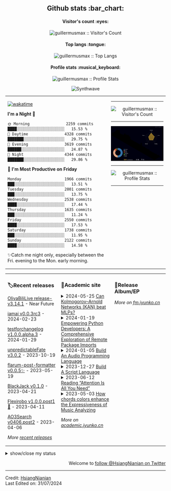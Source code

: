 <h2 align="center">Github stats :bar_chart:</h2>

<h4 align="center">Visitor's count :eyes:</h4>

<p align="center"><img src="https://profile-counter.glitch.me/{guillermusmax}/count.svg" alt="guillermusmax :: Visitor's Count" /></p>

<h4 align="center">Top langs :tongue:</h4>

<p align="center"><img src="https://github-readme-stats.vercel.app/api/top-langs/?username=guillermusmax&langs_count=10&theme=tokyonight&layout=compact" alt="guillermusmax :: Top Langs" /></p>

<h4 align="center">Profile stats :musical_keyboard:</h4>

<p align="center"><img src="https://github-readme-stats.vercel.app/api?username=guillermusmax&show_icons=true&theme=synthwave" alt="guillermusmax :: Profile Stats" /></p>

<p align="center"><img src="https://thumbs.gfycat.com/GoodnaturedFondGaur-size_restricted.gif" alt="Synthwave" height="300" width="500"></p>

<table style="border-color: transparent;" cellspacing=0 ><tr><td valign="center" width="60%">
  
<!--START_SECTION:waka-->
[![wakatime](https://wakatime.com/badge/user/67d1aacd-464b-4a54-979b-a139888cabf5.svg)](https://wakatime.com/@67d1aacd-464b-4a54-979b-a139888cabf5)

**I'm a Night 🦉** 

```text
🌞 Morning                2259 commits        ████░░░░░░░░░░░░░░░░░░░░░   15.53 % 
🌆 Daytime                4328 commits        ███████░░░░░░░░░░░░░░░░░░   29.75 % 
🌃 Evening                3619 commits        ██████░░░░░░░░░░░░░░░░░░░   24.87 % 
🌙 Night                  4344 commits        ███████░░░░░░░░░░░░░░░░░░   29.86 % 
```
📅 **I'm Most Productive on Friday** 

```text
Monday                   1966 commits        ███░░░░░░░░░░░░░░░░░░░░░░   13.51 % 
Tuesday                  2001 commits        ███░░░░░░░░░░░░░░░░░░░░░░   13.75 % 
Wednesday                2538 commits        ████░░░░░░░░░░░░░░░░░░░░░   17.44 % 
Thursday                 1635 commits        ███░░░░░░░░░░░░░░░░░░░░░░   11.24 % 
Friday                   2550 commits        ████░░░░░░░░░░░░░░░░░░░░░   17.53 % 
Saturday                 1738 commits        ███░░░░░░░░░░░░░░░░░░░░░░   11.95 % 
Sunday                   2122 commits        ████░░░░░░░░░░░░░░░░░░░░░   14.58 % 
```



<!--END_SECTION:waka-->
  ✨Catch me night only, especially between the Fri. evening to the Mon. early morning. 
</td><td valign="top" width="33%">
<p align="right">

  ***
<p align="center"><img src="https://profile-counter.glitch.me/{guillermusmax}/count.svg" alt="guillermusmax :: Visitor's Count" /></p>

  ***
  
<img width="900" align="center" src="https://github.com/HsiangNianian/HsiangNianian/blob/main/profile-3d-contrib/profile-night-rainbow.svg">

  ***
  
 <p align="center"><img src="https://github-readme-stats.vercel.app/api?username=guillermusmax&show_icons=true&theme=synthwave" alt="guillermusmax :: Profile Stats" /></p>
  
  ***
  
</p>
</td></tr></table>

<table><tr><td valign="top" width="33%">
  
### 🏷Recent releases
<!-- recent_releases starts -->
[OlivaBiliLive release-v3.14.1](https://github.com/HsiangNianian/OlivaBiliLive/releases/tag/untagged-f4ec52c28bb501b84e5d) - Near Future

[iamai v0.0.3rc3](https://github.com/retrofor/iamai/releases/tag/v0.0.3rc3) - 2024-02-23

[testforchangelog v1.0.0.alpha.3](https://github.com/retrofor/testforchangelog/releases/tag/v1.0.0.alpha.3) - 2024-01-29

[unpredictableFate v3.0.2](https://github.com/HsiangNianian/unpredictableFate/releases/tag/v3.0.2) - 2023-10-19

[flarum-post-formatter v0.0.5✨](https://github.com/HsiangNianian/flarum-post-formatter/releases/tag/v0.0.5) - 2023-05-19

[BlackJack v0.1.0](https://github.com/HsiangNianian/BlackJack/releases/tag/v0.1.0) - 2023-04-21

[Flexirobo v1.0.0.post1 🎉](https://github.com/retrofor/Flexirobo/releases/tag/v1.0.0.post1) - 2023-04-11

[AO3Search v0406.post2](https://github.com/HsiangNianian/AO3Search/releases/tag/0406.post2) - 2023-04-06
<!-- recent_releases ends -->

_More [recent releases](https://github.com/HsiangNianian/HsiangNianian/blob/main/releases.md)_
</td><td valign="top" width="33%">

### 📰Academic site
<!-- blog starts -->
<details><summary>2024-05-25 <a href="https://academic.jyunko.cn/2024/05/25/Can-KAN-beat-MLPs">Can Kolmogorov–Arnold Networks (KAN) beat MLPs?</a></summary><p>Lately, it seems that the entire AI community has become about one and one thing only, LLMs. They are cool in their own way, but they are not the entire AI field. In all the LLMs and AI agent hype a paper like Kolmogorov–Arnold Networks is a breath of fresh air. This paper seems quite groundbreaking and might completely change the field. Rarely do we see papers challenging the fundamentals of AI, but this one seems to do it.</p></details>

<details><summary>2024-01-19 <a href="https://academic.jyunko.cn/2024/01/19/Empowering-Python-Developers-A-Comprehensive-Exploration-of-Remote-Package-Imports">Empowering Python Developers: A Comprehensive Exploration of Remote Package Imports</a></summary><p>In the expansive world of Python programming, the advent of remote package imports has emerged as a transformative and influential feature. This dynamic capability not only streamlines code management but also unlocks innovative avenues for collaboration and modular development. This blog post aims to delve deep into the significance of remote package imports, unravel the underlying mechanisms, and provide in-depth examples to illustrate their practical applications.</p></details>

<details><summary>2024-01-05 <a href="https://academic.jyunko.cn/2024/01/05/Build-An-Audio-Programming-Language">Build An Audio Programming Language</a></summary><p>aria</p></details>

<details><summary>2023-12-27 <a href="https://academic.jyunko.cn/2023/12/27/Build-A-Script-Language">Build A Script Language</a></summary><p>Poly-paradigm Scripting Interface</p></details>

<details><summary>2023-06-12 <a href="https://academic.jyunko.cn/2023/06/12/Reading-Attention-Is-All-You-Need">Reading “Attention Is All You Need”</a></summary><p>The dominant sequence transduction models are based on complex recurrent or convolutional neural networks that include an encoder and a decoder.</p></details>

<details><summary>2023-05-03 <a href="https://academic.jyunko.cn/2023/05/03/HccetEMA">How chords colors enhance the Expressiveness of Music Analyzing</a></summary><p>Music is an art form that conveys emotions through sound, melody, harmony, and other elements.In music composition, chords are an important musical element and a tool for expressing emotions and intentions. This article will explore how to better use chords to enhance the expressiveness of music from both acoustic and audience perspectives.</p></details>
<!-- blog ends -->

_More on [academic.jyunko.cn](https://academic.jyunko.cn/)_
</td><td valign="top" width="33%">

### 🎹Release Album/EP
<!-- fm starts -->

<!-- fm ends -->
  
_More on [fm.jyunko.cn](https://fm.jyunko.cn/)_
</td></tr></table>

<details close>
  <summary>show/close my status</summary>
  <img src="./github-metrics.svg">
  <img src="https://cr-skills-chart-widget.azurewebsites.net/api/api?username=HsiangNianian&skills=Vue,C%2B%2B,C%23,SCSS,Svelte&width=820">
  
</details>

<p align="right">Welcome to <a href="https://twitter.com/HsiangNianian">follow @HsiangNianian on Twitter<a></p>


------
Credit: [HsiangNianian](https://github.com/HsiangNianian)  
Last Edited on: 31/07/2024

